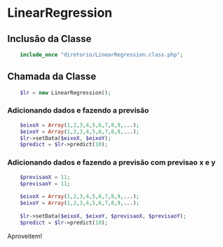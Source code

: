 # LinearRegression

## Inclusão da Classe

```php
    include_once "diretorio/LinearRegression.class.php";
```

## Chamada da Classe

```php
    $lr = new LinearRegression();
```

### Adicionando dados e fazendo a previsão

```php
    $eixoX = Array(1,2,3,4,5,6,7,8,9,...);
    $eixoY = Array(1,2,3,4,5,6,7,8,9,...);
    $lr->setData($eixoX, $eixoY);
    $predict = $lr->predict(10);
```

### Adicionando dados e fazendo a previsão com previsao x e y

```php
    $previsaoX = 11;
    $previsaoY = 11;
    
    $eixoX = Array(1,2,3,4,5,6,7,8,9,...);
    $eixoY = Array(1,2,3,4,5,6,7,8,9,...);
    
    $lr->setData($eixoX, $eixoY, $previsaoX, $previsaoY);
    $predict = $lr->predict(10);
```

Aproveitem!
